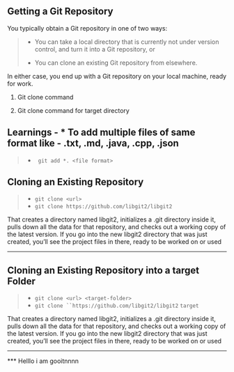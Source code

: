 

## Getting a Git Repository

You typically obtain a Git repository in one of two ways:

> * You can take a local directory that is currently not under version control, and turn it into a Git repository, or
>
> * You can clone an existing Git repository from elsewhere.

In either case, you end up with a Git repository on your local machine, ready for work.

1. Git clone command

2. Git clone command for target directory


## Learnings - * To add multiple files of same format like - .txt, .md, .java, .cpp, .json

> * ` git add *. <file format>`

## Cloning an Existing Repository

> * `git clone <url>`
> * `git clone https://github.com/libgit2/libgit2`

That creates a directory named libgit2, initializes a .git directory inside it, pulls down all the data for that repository, and checks out a working copy of the latest version. If you go into the new libgit2 directory that was just created, you’ll see the project files in there, ready to be worked on or used


***

## Cloning an Existing Repository into a target Folder

> * `git clone <url> <target-folder>`
> * `git clone ``https://github.com/libgit2/libgit2` `target`

That creates a directory named libgit2, initializes a .git directory inside it, pulls down all the data for that repository, and checks out a working copy of the latest version. If you go into the new libgit2 directory that was just created, you’ll see the project files in there, ready to be worked on or used


***


*** Helllo i am  gooitnnnn


